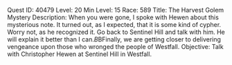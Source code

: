 Quest ID: 40479
Level: 20
Min Level: 15
Race: 589
Title: The Harvest Golem Mystery
Description: When you were gone, I spoke with Hewen about this mysterious note. It turned out, as I expected, that it is some kind of cypher. Worry not, as he recognized it. Go back to Sentinel Hill and talk with him. He will explain it better than I can.$B$BFinally, we are getting closer to delivering vengeance upon those who wronged the people of Westfall.
Objective: Talk with Christopher Hewen at Sentinel Hill in Westfall.
